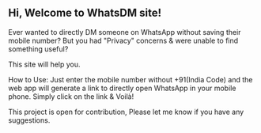 ## Hi, Welcome to WhatsDM site!

Ever wanted to directly DM someone on WhatsApp without saving their mobile number? But you had "Privacy" concerns & were unable to find something useful? 

This site will help you.

How to Use: Just enter the mobile number without +91(India Code) and the web app will generate a link to directly open WhatsApp in your mobile phone.
Simply click on the link & Voilà!

This project is open for contribution, Please let me know if you have any suggestions.
